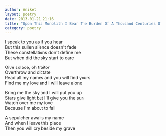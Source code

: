 ```yaml
---
author: Aniket
layout: poetry
date: 2013-01-21 21:16
title: "Upon This Monolith I Bear The Burden Of A Thousand Centuries Of Love"
category: poetry
---
```


I speak to you as if you hear  
But this sullen silence doesn't fade  
These constellations don't define me  
But when did the sky start to care

Give solace, oh traitor  
Overthrow and dictate  
Read all my names and you will find yours  
Find me my love and I will leave alone

Bring me the sky and I will put you up  
Stars give light but I'll give you the sun  
Watch over me my love  
Because I'm about to fall

A sepulcher awaits my name  
And when I leave this place  
Then you will cry beside my grave